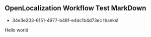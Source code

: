 ## OpenLocalization Workflow Test MarkDown
* 34e3e203-6151-4977-b48f-e4dc1b4d73ec 
thanks!

Hello world